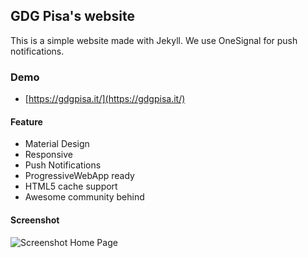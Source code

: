 ## GDG Pisa's website

This is a simple website made with Jekyll. We use OneSignal for push notifications.

### Demo
* [https://gdgpisa.it/](https://gdgpisa.it/)

#### Feature

* Material Design
* Responsive
* Push Notifications
* ProgressiveWebApp ready
* HTML5 cache support
* Awesome community behind

#### Screenshot
![Screenshot Home Page](https://github.com/gdgpisa/gdgpisa.github.io/blob/master/static/img/screenshot-post-page.png  "Screenshot Home Page")

